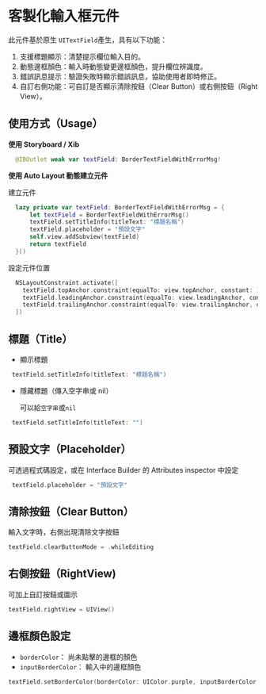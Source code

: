 # 客製化輸入框元件
此元件基於原生 `UITextField`產生，具有以下功能：
1. 支援標題顯示：清楚提示欄位輸入目的。
2. 動態邊框顏色：輸入時動態變更邊框顏色，提升欄位辨識度。
3. 錯誤訊息提示：驗證失敗時顯示錯誤訊息，協助使用者即時修正。
4. 自訂右側功能：可自訂是否顯示清除按鈕（Clear Button）或右側按鈕（Right View）。

## 使用方式（Usage）
**使用 Storyboard / Xib**

```Swift
  @IBOutlet weak var textField: BorderTextFieldWithErrorMsg!
```
**使用 Auto Layout 動態建立元件**

建立元件
``` Swift
  lazy private var textField: BorderTextFieldWithErrorMsg = {
      let textField = BorderTextFieldWithErrorMsg()
      textField.setTitleInfo(titleText: "標題名稱")
      textField.placeholder = "預設文字"
      self.view.addSubview(textField)
      return textField
  }()
```

設定元件位置
```Swift
  NSLayoutConstraint.activate([
    textField.topAnchor.constraint(equalTo: view.topAnchor, constant: 120),
    textField.leadingAnchor.constraint(equalTo: view.leadingAnchor, constant: 24),
    textField.trailingAnchor.constraint(equalTo: view.trailingAnchor, constant: -24)
  ])
```

## 標題（Title）
* 顯示標題
```Swift
 textField.setTitleInfo(titleText: "標題名稱")
```
* 隱藏標題（傳入空字串或 nil）

  可以給`空字串`或`nil`
```Swift
 textField.setTitleInfo(titleText: "")
```

## 預設文字（Placeholder）

可透過程式碼設定，或在 Interface Builder 的 Attributes inspector 中設定
```Swift
 textField.placeholder = "預設文字"
```

## 清除按鈕（Clear Button）

輸入文字時，右側出現清除文字按鈕
```Swift
textField.clearButtonMode = .whileEditing
```

## 右側按鈕（RightView)

可加上自訂按鈕或圖示
```Swift
textField.rightView = UIView()
```

## 邊框顏色設定

- `borderColor`： 尚未點擊的邊框的顏色
- `inputBorderColor`： 輸入中的邊框顏色
```Swift
textField.setBorderColor(borderColor: UIColor.purple, inputBorderColor: UIColor.purple)
```
